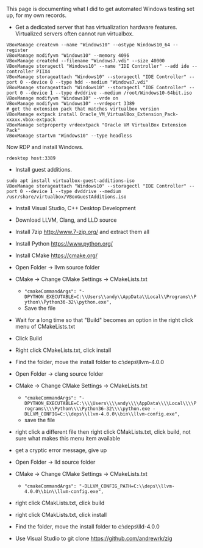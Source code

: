 This page is documenting what I did to get automated Windows testing set up, for my own records.

 * Get a dedicated server that has virtualization hardware features. Virtualized servers often cannot run virtualbox.

```
VBoxManage createvm --name "Windows10" --ostype Windows10_64 --register
VBoxManage modifyvm "Windows10" --memory 4096
VBoxManage createhd --filename "Windows7.vdi" --size 40000
VBoxManage storagectl "Windows10" --name "IDE Controller" --add ide --controller PIIX4
VBoxManage storageattach "Windows10" --storagectl "IDE Controller" --port 0 --device 0 --type hdd --medium "Windows7.vdi"
VBoxManage storageattach "Windows10" --storagectl "IDE Controller" --port 0 --device 1 --type dvddrive --medium /root/Windows10-64bit.iso
VBoxManage modifyvm "Windows10" --vrde on
VBoxManage modifyvm "Windows10" --vrdeport 3389
# get the extension pack that matches virtualbox version
VBoxManage extpack install Oracle_VM_VirtualBox_Extension_Pack-xxxxx.vbox-extpack
VBoxManage setproperty vrdeextpack "Oracle VM VirtualBox Extension Pack"
VBoxManage startvm "Windows10" --type headless
```

Now RDP and install Windows.

```
rdesktop host:3389
```

 * Install guest additions.

```
sudo apt install virtualbox-guest-additions-iso
VBoxManage storageattach "Windows10" --storagectl "IDE Controller" --port 0 --device 1 --type dvddrive --medium /usr/share/virtualbox/VBoxGuestAdditions.iso
```
 * Install Visual Studio, C++ Desktop Development
 * Download LLVM, Clang, and LLD source
 * Install 7zip http://www.7-zip.org/ and extract them all
 * Install Python https://www.python.org/
 * Install CMake https://cmake.org/

 * Open Folder -> llvm source folder
 * CMake -> Change CMake Settings -> CMakeLists.txt
   * `"cmakeCommandArgs": "-DPYTHON_EXECUTABLE=C:\\Users\\andy\\AppData\\Local\\Programs\\Python\\Python36-32\\python.exe",`
   * Save the file
 * Wait for a long time so that "Build" becomes an option in the right click menu of CMakeLists.txt
 * Click Build
 * Right click CMakeLists.txt, click install
 * Find the folder, move the install folder to c:\deps\llvm-4.0.0

 * Open Folder -> clang source folder
 * CMake -> Change CMake Settings -> CMakeLists.txt
   * `"cmakeCommandArgs": "-DPYTHON_EXECUTABLE=C:\\\\Users\\\\andy\\\\AppData\\\\Local\\\\Programs\\\\Python\\\\Python36-32\\\\python.exe -DLLVM_CONFIG=C:\\deps\\llvm-4.0.0\\bin\\llvm-config.exe",`
   * save the file
 * right click a different file then right click CMakLists.txt, click build, not sure what makes this menu item available
 * get a cryptic error message, give up

 * Open Folder -> lld source folder
 * CMake -> Change CMake Settings -> CMakeLists.txt
   * `"cmakeCommandArgs": "-DLLVM_CONFIG_PATH=C:\\deps\\llvm-4.0.0\\bin\\llvm-config.exe",`
 * right click CMakLists.txt, click build
 * right click CMakLists.txt, click install
 * Find the folder, move the install folder to c:\deps\lld-4.0.0


 * Use Visual Studio to git clone https://github.com/andrewrk/zig
